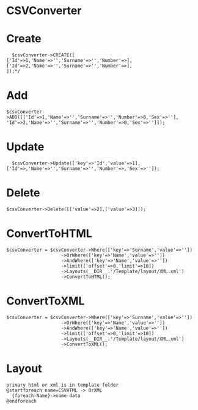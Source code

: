 # CSVConverter
# Create 
	  $csvConverter->CREATE([
    ['Id'=>1,'Name'=>'','Surname'=>'','Number'=>],
    ['Id'=>2,'Name'=>'','Surname'=>'','Number'=>],
    ]);*/
# Add
  	$csvConverter->ADD([['Id'=>1,'Name'=>'','Surname'=>'','Number'=>0,'Sex'=>''],          
    'Id'=>2,'Name'=>'','Surname'=>'','Number'=>0,'Sex'=>'']]);
# Update
	  $csvConverter->Update(['key'=>'Id','value'=>1],['Id'=>,'Name'=>'','Surname'=>'','Number'=>,'Sex'=>'']);
# Delete
    $csvConverter->Delete([['value'=>2],['value'=>3]]);
# ConvertToHTML
    $csvConverter = $csvConverter->Where(['key'=>'Surname','value'=>''])
						->OrWhere(['key'=>'Name','value'=>''])
						->AndWhere(['key'=>'Name','value'=>''])
						->limit(['offset'=>0,'limit'=>10])
						->Layouts(__DIR__.'/Template/layout/XML.xml')
						->ConvertToHTML();
# ConvertToXML
    $csvConverter = $csvConverter->Where(['key'=>'Surname','value'=>''])
						->OrWhere(['key'=>'Name','value'=>''])
						->AndWhere(['key'=>'Name','value'=>''])
						->limit(['offset'=>0,'limit'=>10])
						->Layouts(__DIR__.'/Template/layout/XML.xml')
						->ConvertToXML();
# Layout
    primary html or xml is in template folder
    @startforeach name=CSVHTML -> OrXML
      {foreach-Name}->name data
    @endforeach
